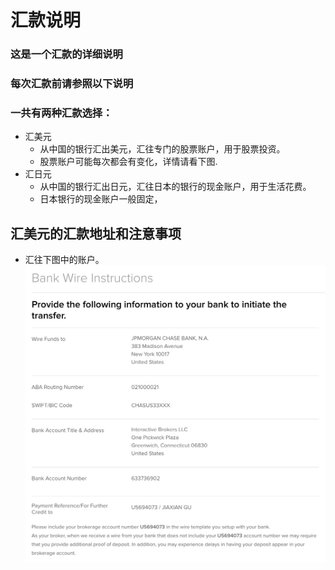 # 汇款说明
### 这是一个汇款的详细说明
### 每次汇款前请参照以下说明
### 一共有两种汇款选择：
- 汇美元
    - 从中国的银行汇出美元，汇往专门的股票账户，用于股票投资。
    - 股票账户可能每次都会有变化，详情请看下图.
- 汇日元
    - 从中国的银行汇出日元，汇往日本的银行的现金账户，用于生活花费。
    - 日本银行的现金账户一般固定，
## 汇美元的汇款地址和注意事项
- 汇往下图中的账户。  
![美元汇款地址](https://github.com/guhaha97/huikuan/blob/main/remittance.jpeg) 
